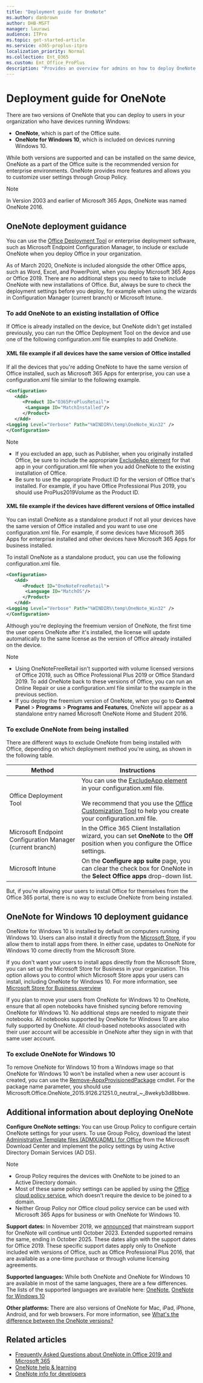 ```yaml
---
title: "Deployment guide for OneNote"
ms.author: danbrown
author: DHB-MSFT
manager: laurawi
audience: ITPro
ms.topic: get-started-article
ms.service: o365-proplus-itpro
localization_priority: Normal
ms.collection: Ent_O365
ms.custom: Ent_Office_ProPlus
description: "Provides an overview for admins on how to deploy OneNote or OneNote for Windows 10 to users in their organization"
---
```


# Deployment guide for OneNote

There are two versions of OneNote that you can deploy to users in your organization who have devices running Windows:
- **OneNote**, which is part of the Office suite.
- **OneNote for Windows 10**, which is included on devices running Windows 10.

While both versions are supported and can be installed on the same device, OneNote as a part of the Office suite is the recommended version for enterprise environments. OneNote provides more features and allows you to customize user settings through Group Policy.

> [!NOTE]
> In Version 2003 and earlier of Microsoft 365 Apps, OneNote was named OneNote 2016.

## OneNote deployment guidance

You can use the [Office Deployment Tool](overview-office-deployment-tool.md) or enterprise deployment software, such as Microsoft Endpoint Configuration Manager, to include or exclude OneNote when you deploy Office in your organization.

As of March 2020, OneNote is included alongside the other Office apps, such as Word, Excel, and PowerPoint, when you deploy Microsoft 365 Apps or Office 2019. There are no additional steps you need to take to include OneNote with new installations of Office. But, always be sure to check the deployment settings before you deploy, for example when using the wizards in Configuration Manager (current branch) or Microsoft Intune.

### To add OneNote to an existing installation of Office

If Office is already installed on the device, but OneNote didn't get installed previously, you can run the Office Deployment Tool on the device and use one of the following configuration.xml file examples to add OneNote.

#### XML file example if all devices have the same version of Office installed

If all the devices that you're adding OneNote to have the same version of Office installed, such as Microsoft 365 Apps for enterprise, you can use a configuration.xml file similar to the following example.

```xml
<Configuration>
   <Add>
      <Product ID="O365ProPlusRetail">
       <Language ID="MatchInstalled"/>
      </Product>
   </Add>
<Logging Level="Verbose" Path="%WINDIR%\temp\OneNote_Win32" /> 
</Configuration>
```

> [!NOTE]
> - If you excluded an app, such as Publisher, when you originally installed Office, be sure to include the appropriate [ExcludeApp element](office-deployment-tool-configuration-options.md#excludeapp-element) for that app in your configuration.xml file when you add OneNote to the existing installation of Office.
> - Be sure to use the appropriate Product ID for the version of Office that's installed. For example, if you have Office Professional Plus 2019, you should use ProPlus2019Volume as the Product ID.

#### XML file example if the devices have different versions of Office installed

You can install OneNote as a standalone product if not all your devices have the same version of Office installed and you want to use one configuration.xml file. For example, if some devices have Microsoft 365 Apps for enterprise installed and other devices have Microsoft 365 Apps for business installed.

To install OneNote as a standalone product, you can use the following configuration.xml file.

```xml
<Configuration>
   <Add>
      <Product ID="OneNoteFreeRetail">
       <Language ID="MatchOS"/>
      </Product>
   </Add>
<Logging Level="Verbose" Path="%WINDIR%\temp\OneNote_Win32" /> 
</Configuration>
```

Although you're deploying the freemium version of OneNote, the first time the user opens OneNote after it's installed, the license will update automatically to the same license as the version of Office already installed on the device.

> [!NOTE]
> - Using OneNoteFreeRetail isn't supported with volume licensed versions of Office 2019, such as Office Professional Plus 2019 or Office Standard 2019. To add OneNote back to these versions of Office, you can run an Online Repair or use a configuration.xml file similar to the example in the previous section.
> - If you deploy the freemium version of OneNote, when you go to **Control Panel** > **Programs** > **Programs and Features**, OneNote will appear as a standalone entry named Microsoft OneNote Home and Student 2016.

### To exclude OneNote from being installed

There are different ways to exclude OneNote from being installed with Office, depending on which deployment method you're using, as shown in the following table.

|Method  |Instructions  |
|---------|---------|
|Office Deployment Tool | You can use the [ExcludeApp element](office-deployment-tool-configuration-options.md#excludeapp-element) in your configuration.xml file. <br/><br/> We recommend that you use the [Office Customization Tool](overview-of-the-office-customization-tool-for-click-to-run.md) to help you create your configuration.xml file.|
|Microsoft Endpoint Configuration Manager (current branch)| In the Office 365 Client Installation wizard, you can set **OneNote** to the **Off** position when you configure the Office settings.|
|Microsoft Intune | On the **Configure app suite** page, you can clear the check box for OneNote in the **Select Office apps** drop-down list.|

But, if you're allowing your users to install Office for themselves from the Office 365 portal, there is no way to exclude OneNote from being installed.

## OneNote for Windows 10 deployment guidance

OneNote for Windows 10 is installed by default on computers running Windows 10. Users can also install it directly from the [Microsoft Store](https://www.microsoft.com/p/onenote/9wzdncrfhvjl?activetab=pivot%3aoverviewtab), if you allow them to install apps from there. In either case, updates to OneNote for Windows 10 come directly from the Microsoft Store.

If you don't want your users to install apps directly from the Microsoft Store, you can set up the Microsoft Store for Business in your organization. This option allows you to control which Microsoft Store apps your users can install, including OneNote for Windows 10. For more information, see [Microsoft Store for Business overview](https://docs.microsoft.com/microsoft-store/microsoft-store-for-business-overview)

If you plan to move your users from OneNote for Windows 10 to OneNote, ensure that all open notebooks have finished syncing before removing OneNote for Windows 10. No additional steps are needed to migrate their notebooks. All notebooks supported by OneNote for Windows 10 are also fully supported by OneNote. All cloud-based notebooks associated with their user account will be accessible in OneNote after they sign in with that same user account.

### To exclude OneNote for Windows 10 

To remove OneNote for Windows 10 from a Windows image so that OneNote for Windows 10 won't be installed when a new user account is created, you can use the [Remove-AppxProvisionedPackage](https://docs.microsoft.com/powershell/module/dism/remove-appxprovisionedpackage?view=win10-ps) cmdlet. For the package name parameter, you should use Microsoft.Office.OneNote_2015.9126.21251.0_neutral_~_8wekyb3d8bbwe.

## Additional information about deploying OneNote

**Configure OneNote settings:** You can use Group Policy to configure certain OneNote settings for your users. To use Group Policy, download the latest [Administrative Template files (ADMX/ADML) for Office](https://www.microsoft.com/download/details.aspx?id=49030) from the Microsoft Download Center and implement the policy settings by using Active Directory Domain Services (AD DS).

> [!NOTE]
> - Group Policy requires the devices with OneNote to be joined to an Active Directory domain. 
> - Most of these same policy settings can be applied by using the [Office cloud policy service](overview-office-cloud-policy-service.md), which doesn't require the device to be joined to a domain.
> - Neither Group Policy nor Office cloud policy service can be used with Microsoft 365 Apps for business or with OneNote for Windows 10.

**Support dates:** In November 2019, we [announced](https://techcommunity.microsoft.com/t5/Office-365-Blog/Your-OneNote/ba-p/954922) that mainstream support for OneNote will continue until October 2023. Extended supported remains the same, ending in October 2025. These dates align with the support dates for Office 2019. These specific support dates apply only to OneNote included with versions of Office, such as Office Professional Plus 2016, that are available as a one-time purchase or through volume licensing agreements.

**Supported languages:** While both OneNote and OneNote for Windows 10 are available in most of the same languages, there are a few differences. The lists of the supported languages are available here: [OneNote](https://support.microsoft.com/office/26d30382-9fba-45dd-bf55-02ab03e2a7ec#ID0EAABAAA=Windows_Desktop), [OneNote for Windows 10](https://support.microsoft.com/office/26d30382-9fba-45dd-bf55-02ab03e2a7ec#ID0EAABAAA=Windows_Phone&ID0EAACAAA=Windows_Phone)

**Other platforms:** There are also versions of OneNote for Mac, iPad, iPhone, Android, and for web browsers. For more information, see [What's the difference between the OneNote versions?](https://support.microsoft.com/office/a624e692-b78b-4c09-b07f-46181958118f)

## Related articles

- [Frequently Asked Questions about OneNote in Office 2019 and Microsoft 365](https://support.microsoft.com/office/6582c7ae-2ec6-408d-8b7a-3ed71a3c2103)
- [OneNote help & learning](https://support.microsoft.com/OneNote)
- [OneNote info for developers](https://developer.microsoft.com/onenote)